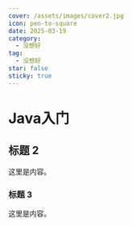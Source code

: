 ```yaml
---
cover: /assets/images/cover2.jpg
icon: pen-to-square
date: 2025-03-19
category:
  - 没想好
tag:
  - 没想好
star: false
sticky: true
---
```


# Java入门

## 标题 2

这里是内容。

### 标题 3

这里是内容。
